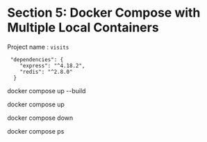 # Section 5: Docker Compose with Multiple Local Containers 

Project name : `visits`

```
 "dependencies": {
    "express": "^4.18.2",
    "redis": "^2.8.0"
  }
```

docker compose up --build

docker compose up

docker compose down 

docker compose ps



